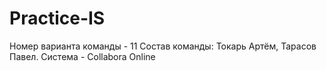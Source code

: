 # Practice-IS

Номер варианта команды - 11
Состав команды: Токарь Артём, Тарасов Павел.
Система - Collabora Online
